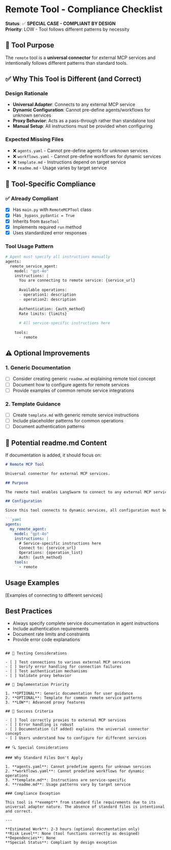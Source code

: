 # Remote Tool - Compliance Checklist

**Status**: ✅ **SPECIAL CASE - COMPLIANT BY DESIGN**  
**Priority**: LOW - Tool follows different patterns by necessity

## 🎯 Tool Purpose

The `remote` tool is a **universal connector** for external MCP services and intentionally follows different patterns than standard tools.

## ✅ Why This Tool is Different (and Correct)

### Design Rationale
- **Universal Adapter**: Connects to any external MCP service
- **Dynamic Configuration**: Cannot pre-define agents/workflows for unknown services
- **Proxy Behavior**: Acts as a pass-through rather than standalone tool
- **Manual Setup**: All instructions must be provided when configuring

### Expected Missing Files
- ❌ `agents.yaml` - Cannot pre-define agents for unknown services
- ❌ `workflows.yaml` - Cannot pre-define workflows for dynamic services  
- ❌ `template.md` - Instructions depend on target service
- ❌ `readme.md` - Usage varies by target service

## 📝 Tool-Specific Compliance

### ✅ Already Compliant

- [x] Has `main.py` with `RemoteMCPTool` class
- [x] Has `_bypass_pydantic = True`
- [x] Inherits from `BaseTool`
- [x] Implements required `run` method
- [x] Uses standardized error responses

### Tool Usage Pattern
```python
# Agent must specify all instructions manually
agents:
  remote_service_agent:
    model: "gpt-4o"
    instructions: |
      You are connecting to remote service: {service_url}
      
      Available operations:
      - operation1: description
      - operation2: description
      
      Authentication: {auth_method}
      Rate limits: {limits}
      
      # All service-specific instructions here
    
    tools:
      - remote
```

## ⚠️ Optional Improvements

### 1. Generic Documentation
- [ ] Consider creating generic `readme.md` explaining remote tool concept
- [ ] Document how to configure agents for remote services
- [ ] Provide examples of common remote service integrations

### 2. Template Guidance
- [ ] Create `template.md` with generic remote service instructions
- [ ] Include placeholder patterns for common operations
- [ ] Document authentication patterns

## 📝 Potential readme.md Content

If documentation is added, it should focus on:

```markdown
# Remote MCP Tool

Universal connector for external MCP services.

## Purpose

The remote tool enables LangSwarm to connect to any external MCP service without requiring custom tool implementations.

## Configuration

Since this tool connects to dynamic services, all configuration must be provided manually:

```yaml
agents:
  my_remote_agent:
    model: "gpt-4o"
    instructions: |
      # Service-specific instructions here
      Connect to: {service_url}
      Operations: {operation_list}
      Auth: {auth_method}
    tools:
      - remote
```

## Usage Examples

[Examples of connecting to different services]

## Best Practices

- Always specify complete service documentation in agent instructions
- Include authentication requirements
- Document rate limits and constraints
- Provide error code explanations
```

## 🧪 Testing Considerations

- [ ] Test connections to various external MCP services
- [ ] Verify error handling for connection failures
- [ ] Test authentication mechanisms
- [ ] Validate proxy behavior

## 📅 Implementation Priority

1. **OPTIONAL**: Generic documentation for user guidance
2. **OPTIONAL**: Template for common remote service patterns
3. **LOW**: Advanced proxy features

## 🎯 Success Criteria

- [ ] Tool correctly proxies to external MCP services
- [ ] Error handling is robust
- [ ] Documentation (if added) explains the universal connector concept
- [ ] Users understand how to configure for different services

## 🔍 Special Considerations

### Why Standard Files Don't Apply

1. **agents.yaml**: Cannot predefine agents for unknown services
2. **workflows.yaml**: Cannot predefine workflows for dynamic operations
3. **template.md**: Instructions are service-specific
4. **readme.md**: Usage patterns vary by target service

### Compliance Exception

This tool is **exempt** from standard file requirements due to its universal adapter nature. The absence of standard files is intentional and correct.

---

**Estimated Work**: 2-3 hours (optional documentation only)  
**Risk Level**: None (tool functions correctly as designed)  
**Dependencies**: None  
**Special Status**: Compliant by design exception
